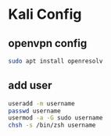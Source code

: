 # Kali Config

## openvpn config

```bash
sudo apt install openresolv
```

## add user

```bash
useradd -m username
passwd username
usermod -a -G sudo username
chsh -s /bin/zsh username
```
